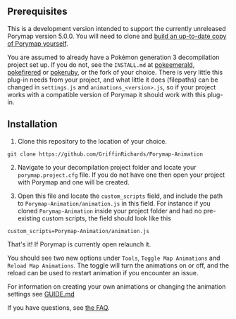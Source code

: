 ## Prerequisites

This is a development version intended to support the currently unreleased Porymap version 5.0.0. You will need to clone and [build an up-to-date copy of Porymap yourself](https://github.com/huderlem/porymap/blob/master/INSTALL.md).

You are assumed to already have a Pokémon generation 3 decompilation project set up. If you do not, see the `INSTALL.md` at [pokeemerald](https://github.com/pret/pokeemerald), [pokefirered](https://github.com/pret/pokefirered) or [pokeruby](https://github.com/pret/pokeruby), or the fork of your choice.
There is very little this plug-in needs from your project, and what little it does (filepaths) can be changed in `settings.js` and `animations_<version>.js`, so if your project works with a compatible version of Porymap it should work with this plug-in.

## Installation

1. Clone this repository to the location of your choice.
```
git clone https://github.com/GriffinRichards/Porymap-Animation
```

2. Navigate to your decompilation project folder and locate your `porymap.project.cfg` file. If you do not have one then open your project with Porymap and one will be created.

3. Open this file and locate the `custom_scripts` field, and include the path to `Porymap-Animation/animation.js` in this field. For instance if you cloned `Porymap-Animation` inside your project folder and had no pre-existing custom scripts, the field should look like this
```
custom_scripts=Porymap-Animation/animation.js
```

That's it! If Porymap is currently open relaunch it.

You should see two new options under `Tools`, `Toggle Map Animations` and `Reload Map Animations`. The toggle will turn the animations on or off, and the reload can be used to restart animation if you encounter an issue.

For information on creating your own animations or changing the animation settings see [GUIDE.md](https://github.com/GriffinRichards/Porymap-Animation/blob/master/GUIDE.md)

If you have questions, see [the FAQ](https://github.com/GriffinRichards/Porymap-Animation#faq).
